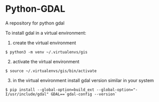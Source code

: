 # Python-GDAL
A repository for python gdal


To install gdal in a virtual environment:

1. create the virtual environment

```$ python3 -m venv ~/.virtualenvs/gis ```

2. activate the virtual environment

```$ source ~/.virtualenvs/gis/bin/activate ```

3. in the virtual environment install gdal version similar in your system

```$ pip install --global-option=build_ext --global-option="-I/usr/include/gdal" GDAL==`gdal-config --version` ```

